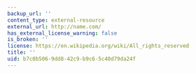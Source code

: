 ```yaml
---
backup_url: ''
content_type: external-resource
external_url: http://name.com/
has_external_license_warning: false
is_broken: ''
license: https://en.wikipedia.org/wiki/All_rights_reserved
title: ''
uid: b7c0b506-9dd8-42c9-b9c6-5c40d79da24f
---
```

